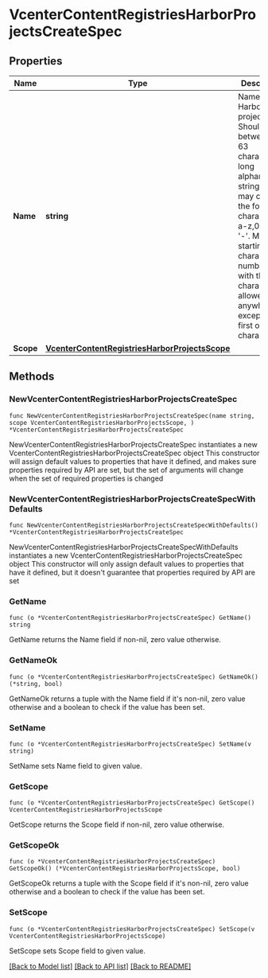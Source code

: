 # VcenterContentRegistriesHarborProjectsCreateSpec

## Properties

Name | Type | Description | Notes
------------ | ------------- | ------------- | -------------
**Name** | **string** | Name of the Harbor project. Should be between 1-63 characters long alphanumeric string and may contain the following characters: a-z,0-9, and &#39;-&#39;. Must be starting with characters or numbers, with the &#39;-&#39; character allowed anywhere except the first or last character. | 
**Scope** | [**VcenterContentRegistriesHarborProjectsScope**](VcenterContentRegistriesHarborProjectsScope.md) |  | 

## Methods

### NewVcenterContentRegistriesHarborProjectsCreateSpec

`func NewVcenterContentRegistriesHarborProjectsCreateSpec(name string, scope VcenterContentRegistriesHarborProjectsScope, ) *VcenterContentRegistriesHarborProjectsCreateSpec`

NewVcenterContentRegistriesHarborProjectsCreateSpec instantiates a new VcenterContentRegistriesHarborProjectsCreateSpec object
This constructor will assign default values to properties that have it defined,
and makes sure properties required by API are set, but the set of arguments
will change when the set of required properties is changed

### NewVcenterContentRegistriesHarborProjectsCreateSpecWithDefaults

`func NewVcenterContentRegistriesHarborProjectsCreateSpecWithDefaults() *VcenterContentRegistriesHarborProjectsCreateSpec`

NewVcenterContentRegistriesHarborProjectsCreateSpecWithDefaults instantiates a new VcenterContentRegistriesHarborProjectsCreateSpec object
This constructor will only assign default values to properties that have it defined,
but it doesn't guarantee that properties required by API are set

### GetName

`func (o *VcenterContentRegistriesHarborProjectsCreateSpec) GetName() string`

GetName returns the Name field if non-nil, zero value otherwise.

### GetNameOk

`func (o *VcenterContentRegistriesHarborProjectsCreateSpec) GetNameOk() (*string, bool)`

GetNameOk returns a tuple with the Name field if it's non-nil, zero value otherwise
and a boolean to check if the value has been set.

### SetName

`func (o *VcenterContentRegistriesHarborProjectsCreateSpec) SetName(v string)`

SetName sets Name field to given value.


### GetScope

`func (o *VcenterContentRegistriesHarborProjectsCreateSpec) GetScope() VcenterContentRegistriesHarborProjectsScope`

GetScope returns the Scope field if non-nil, zero value otherwise.

### GetScopeOk

`func (o *VcenterContentRegistriesHarborProjectsCreateSpec) GetScopeOk() (*VcenterContentRegistriesHarborProjectsScope, bool)`

GetScopeOk returns a tuple with the Scope field if it's non-nil, zero value otherwise
and a boolean to check if the value has been set.

### SetScope

`func (o *VcenterContentRegistriesHarborProjectsCreateSpec) SetScope(v VcenterContentRegistriesHarborProjectsScope)`

SetScope sets Scope field to given value.



[[Back to Model list]](../README.md#documentation-for-models) [[Back to API list]](../README.md#documentation-for-api-endpoints) [[Back to README]](../README.md)


